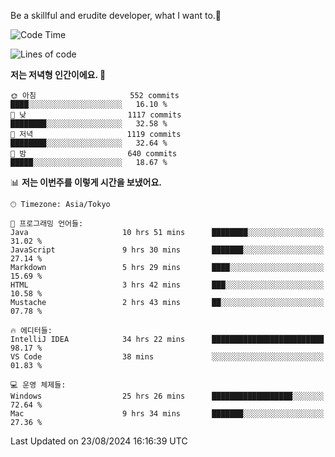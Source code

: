 Be a skillful and erudite developer, what I want to.👶

<!--START_SECTION:waka-->
![Code Time](http://img.shields.io/badge/Code%20Time-1%2C198%20hrs%202%20mins-blue)

![Lines of code](https://img.shields.io/badge/%EC%A0%80%EB%8A%94%20%EC%97%AC%ED%83%9C%EA%B9%8C%EC%A7%80%20-2.7%20million%20%EC%A4%84%EC%9D%98%20%EC%BD%94%EB%93%9C%EB%A5%BC%20%EC%9E%91%EC%84%B1%ED%96%88%EC%96%B4%EC%9A%94.-blue)

**저는 저녁형 인간이에요. 🦉** 

```text
🌞 아침                     552 commits         ████░░░░░░░░░░░░░░░░░░░░░   16.10 % 
🌆 낮　                     1117 commits        ████████░░░░░░░░░░░░░░░░░   32.58 % 
🌃 저녁                     1119 commits        ████████░░░░░░░░░░░░░░░░░   32.64 % 
🌙 밤　                     640 commits         █████░░░░░░░░░░░░░░░░░░░░   18.67 % 
```


📊 **저는 이번주를 이렇게 시간을 보냈어요.** 

```text
🕑︎ Timezone: Asia/Tokyo

💬 프로그래밍 언어들: 
Java                     10 hrs 51 mins      ████████░░░░░░░░░░░░░░░░░   31.02 % 
JavaScript               9 hrs 30 mins       ███████░░░░░░░░░░░░░░░░░░   27.14 % 
Markdown                 5 hrs 29 mins       ████░░░░░░░░░░░░░░░░░░░░░   15.69 % 
HTML                     3 hrs 42 mins       ███░░░░░░░░░░░░░░░░░░░░░░   10.58 % 
Mustache                 2 hrs 43 mins       ██░░░░░░░░░░░░░░░░░░░░░░░   07.78 % 

🔥 에디터들: 
IntelliJ IDEA            34 hrs 22 mins      █████████████████████████   98.17 % 
VS Code                  38 mins             ░░░░░░░░░░░░░░░░░░░░░░░░░   01.83 % 

💻 운영 체제들: 
Windows                  25 hrs 26 mins      ██████████████████░░░░░░░   72.64 % 
Mac                      9 hrs 34 mins       ███████░░░░░░░░░░░░░░░░░░   27.36 % 
```


 Last Updated on 23/08/2024 16:16:39 UTC
<!--END_SECTION:waka-->
